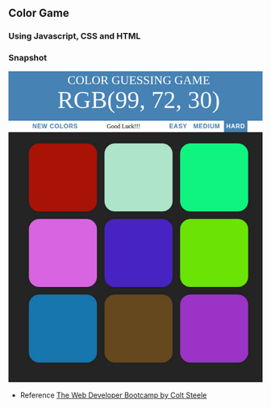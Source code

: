 ## Color Game

### Using Javascript, CSS and HTML

### Snapshot

![App Snapshot](./screenshots/colorgame.jpg?raw=true "App Snapshot Image")

- Reference [The Web Developer Bootcamp by Colt Steele](https://www.udemy.com/the-web-developer-bootcamp)

